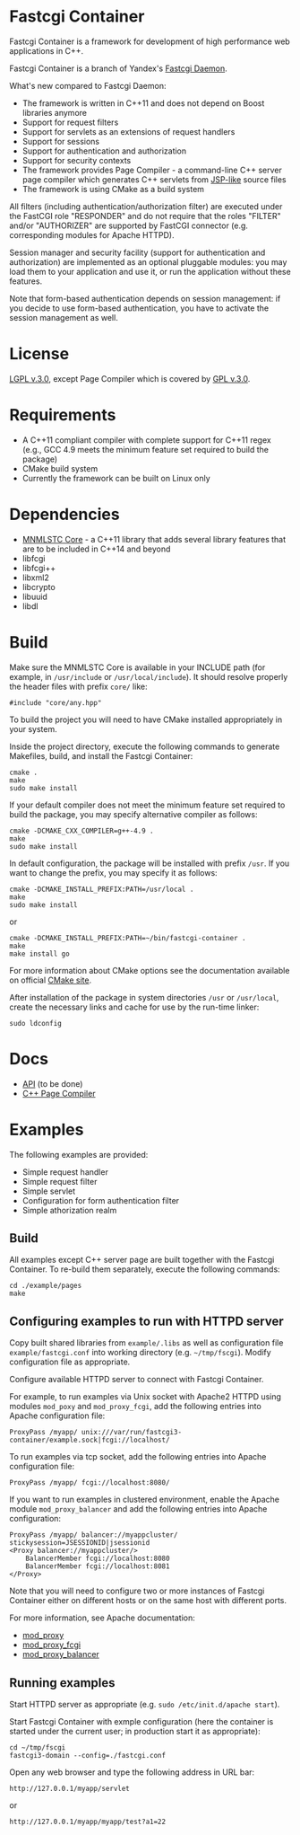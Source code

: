# Fastcgi Container

Fastcgi Container is a framework for development of high performance web applications in C++.

Fastcgi Container is a branch of Yandex's [Fastcgi Daemon](https://github.com/lmovsesjan/Fastcgi-Daemon).

What's new compared to Fastcgi Daemon:

* The framework is written in C++11 and does not depend on Boost libraries anymore 
* Support for request filters
* Support for servlets as an extensions of request handlers
* Support for sessions
* Support for authentication and authorization
* Support for security contexts   
* The framework provides Page Compiler - a command-line C++ server page compiler which generates C++ servlets from [JSP-like](http://en.wikipedia.org/wiki/JavaServer_Pages) source files
* The framework is using CMake as a build system  

All filters (including authentication/authorization filter) are executed under the FastCGI role "RESPONDER" and do not require that the roles "FILTER" and/or "AUTHORIZER" are supported by FastCGI connector (e.g. corresponding modules for Apache HTTPD).

Session manager and security facility (support for authentication and authorization) are implemented as an optional pluggable modules: you may load them to your application and use it, or run the application without these features. 

Note that form-based authentication depends on session management: if you decide to use form-based authentication, you have to activate the session management as well.  

# License 

[LGPL v.3.0](LICENSE), except Page Compiler which is covered by [GPL v.3.0](page-compiler/LICENSE).

# Requirements

* A C++11 compliant compiler with complete support for C++11 regex (e.g., GCC 4.9 meets the minimum feature set required to build the package)
* CMake build system
* Currently the framework can be built on Linux only

# Dependencies

* [MNMLSTC Core](https://github.com/mnmlstc/core) - a C++11 library that adds several library features that are to be included in C++14 and beyond
* libfcgi
* libfcgi++
* libxml2
* libcrypto
* libuuid
* libdl

# Build

Make sure the MNMLSTC Core is available in your INCLUDE path (for example, in `/usr/include` or `/usr/local/include`). It should resolve properly the header files with prefix `core/` like:

	#include "core/any.hpp"

To build the project you will need to have CMake installed appropriately in your system. 

Inside the project directory, execute the following commands to generate Makefiles, build, and install the Fastcgi Container:

	cmake .
	make
	sudo make install 

If your default compiler does not meet the minimum feature set required to build the package, you may specify alternative compiler as follows:  

	cmake -DCMAKE_CXX_COMPILER=g++-4.9 .
	make
	sudo make install 

In default configuration, the package will be installed with prefix `/usr`. If you want to change the prefix, you may specify it as follows:

	cmake -DCMAKE_INSTALL_PREFIX:PATH=/usr/local .
	make
	sudo make install 

or

	cmake -DCMAKE_INSTALL_PREFIX:PATH=~/bin/fastcgi-container .
	make
	make install go

For more information about CMake options see the documentation available on official [CMake site](http://www.cmake.org/documentation/).

After installation of the package in system directories `/usr` or `/usr/local`, create the necessary links and cache for use by the run-time linker:

	sudo ldconfig   

# Docs

* [API](docs/API.md) (to be done)
* [C++ Page Compiler](page-compiler/docs/page_compiler.md)

# Examples

The following examples are provided:

* Simple request handler
* Simple request filter
* Simple servlet
* Configuration for form authentication filter
* Simple athorization realm

## Build

All examples except C++ server page are built together with the Fastcgi Container. 
To re-build them separately, execute the following commands:

	cd ./example/pages
	make

## Configuring examples to run with HTTPD server 

Copy built shared libraries from `example/.libs` as well as configuration file `example/fastcgi.conf` into working directory (e.g. `~/tmp/fscgi`). Modify configuration file as appropriate.

Configure available HTTPD server to connect with Fastcgi Container. 

For example, to run examples via Unix socket with Apache2 HTTPD using modules `mod_poxy` and `mod_proxy_fcgi`, add the following entries into Apache configuration file:

	ProxyPass /myapp/ unix:///var/run/fastcgi3-container/example.sock|fcgi://localhost/
 
To run examples via tcp socket, add the following entries into Apache configuration file:

	ProxyPass /myapp/ fcgi://localhost:8080/

If you want to run examples in clustered environment, enable the Apache module `mod_proxy_balancer` and add the following entries into Apache configuration:

	ProxyPass /myapp/ balancer://myappcluster/ stickysession=JSESSIONID|jsessionid
	<Proxy balancer://myappcluster/>
    	BalancerMember fcgi://localhost:8080
    	BalancerMember fcgi://localhost:8081
	</Proxy>

Note that you will need to configure two or more instances of Fastcgi Container either on different hosts or on the same host with different ports.

For more information, see Apache documentation:
 
* [mod_proxy](http://httpd.apache.org/docs/2.4/mod/mod_proxy.html)
* [mod_proxy_fcgi](http://httpd.apache.org/docs/2.4/mod/mod_proxy_fcgi.html)
* [mod_proxy_balancer](http://httpd.apache.org/docs/2.4/mod/mod_proxy_balancer.html)
 
## Running examples

Start HTTPD server as appropriate (e.g. `sudo /etc/init.d/apache start`).

Start Fastcgi Container with exmple configuration (here the container is started under the current user; in production start it as appropriate):

	cd ~/tmp/fscgi
	fastcgi3-domain --config=./fastcgi.conf
 
Open any web browser and type the following address in URL bar:

	http://127.0.0.1/myapp/servlet 

or 
	
	http://127.0.0.1/myapp/myapp/test?a1=22

 
	

